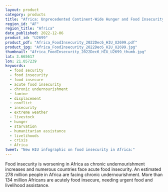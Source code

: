 ```yaml
---
layout: product
category: products
title: "Africa: Unprecedented Continent-Wide Hunger and Food Insecurity"
region_id: "AF"
region_title: "Africa"
date_published: 2022-12-06
product_id: "U2699"
product_pdf: "Africa_FoodInsecurity_2022Dec6_HIU_U2699.pdf"
product_jpg: "Africa_FoodInsecurity_2022Dec6_HIU_U2699.jpg"
thumbnail: "Africa_FoodInsecurity_2022Dec6_HIU_U2699_thumb.jpg"
lat: 3.665617
lon: 21.057239
keywords:
  - food security
  - food insecurity
  - food insecure
  - acute food insecurity
  - chronic undernourishment
  - famine
  - displacement
  - conflict
  - insecurity
  - extreme weather
  - livestock
  - hunger
  - starvation
  - humanitarian assistance
  - livelihoods
  - crisis
  - Africa
tweet: "New HIU infographic on food insecurity in Africa:"
---
```

Food insecurity is worsening in Africa as chronic undernourishment increases and numerous countries face acute food insecurity. An estimated 278 million people in Africa are facing chronic undernourishment. More than 134 million Africans are acutely food insecure, needing urgent food and livelihood assistance.
